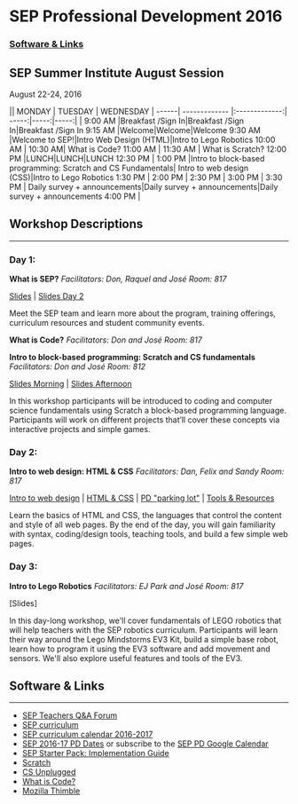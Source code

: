 # SEP Professional Development 2016

### [Software & Links](#links)

## SEP Summer Institute August Session
August 22-24, 2016

|| MONDAY  | TUESDAY        | WEDNESDAY 
| ------| ------------- |:-------------:| -----:|-----:|-----:|
| 9:00 AM |Breakfast /Sign In|Breakfast /Sign In|Breakfast /Sign In
9:15 AM |Welcome|Welcome|Welcome
9:30 AM |Welcome to SEP!|Intro Web Design (HTML)|Intro to Lego Robotics
10:00 AM |
10:30 AM| What is Code?
11:00 AM |
11:30 AM | What is Scratch?
12:00 PM |LUNCH|LUNCH|LUNCH
12:30 PM |
1:00 PM |Intro to block-based programming: Scratch and CS Fundamentals| Intro to web design (CSS)|Intro to Lego Robotics
1:30 PM |
2:00 PM |
2:30 PM |
3:00 PM |
3:30 PM | Daily survey + announcements|Daily survey + announcements|Daily survey + announcements
4:00 PM |

## Workshop Descriptions
***
### Day 1:
**What is SEP?**
*Facilitators: Don, Raquel and José*
*Room: 817*

[Slides](https://docs.google.com/a/strongschools.nyc/presentation/d/1mcmN3BMaJgkRp2EaCaIBqRTN7riXwXDoCyFbkRMGUrU/edit?usp=sharing) | [Slides Day 2](https://docs.google.com/a/strongschools.nyc/presentation/d/1UeAGPU5u6_AkBxSTaFO5Ja8tzg_CWQeQ6nxKYJLznRk/edit?usp=sharing)

Meet the SEP team and learn more about the program, training offerings, curriculum resources and student community events.

**What is Code?**
*Facilitators: Don and José*
*Room: 817*

**Intro to block-based programming: Scratch and CS fundamentals**
*Facilitators: Don and José*
*Room: 812*

[Slides Morning](https://drive.google.com/a/strongschools.nyc/folderview?id=0B3omYkYPfQ0ydVcwM1Vzc0RiSVU&usp=sharing) | [Slides Afternoon](https://docs.google.com/a/strongschools.nyc/presentation/d/1oSDqWrWGl-WtZC19RLhTzcUBPn94rGUZLjAaHG2fsHc/edit?usp=sharing)

In this workshop participants will be introduced to coding and computer science fundamentals using Scratch a block-based programming language. Participants will work on different projects that’ll cover these concepts via interactive projects and simple games.

### Day 2:

**Intro to web design: HTML & CSS**
*Facilitators: Dan, Felix and Sandy*
*Room: 817*

[Intro to web design](http://bsk.education/PD/IntroWebDesign/) | [HTML & CSS](http://bsk.education/PD/IntroWebDesign/Day1_HTML_CSS.html) | [PD "parking lot"](https://todaysmeet.com/SEP_Web_Design_PD) | [Tools & Resources](http://bsk.education/PD/IntroWebDesign/ToolsResources.html)

Learn the basics of HTML and CSS, the languages that control the content and style of all web pages. By the end of the day, you will gain familiarity with syntax, coding/design tools, teaching tools, and build a few simple web pages.

### Day 3:

**Intro to Lego Robotics**
*Facilitators: EJ Park and José*
*Room: 817*

[Slides]

In this day-long workshop, we'll cover fundamentals of LEGO robotics that will help teachers with the SEP robotics curriculum. Participants will learn their way around the Lego Mindstorms EV3 Kit, build a simple base robot, learn how to program it using the EV3 software and add movement and sensors.  We'll also explore useful features and tools of the EV3. 

## <a name="links">Software & Links</a>
***
*   [SEP Teachers Q&A Forum](http://tinyurl.com/septeachers)
*   [SEP curriculum](https://drive.google.com/open?id=0B8D2ft9M8qQCamQwZGpJMEU2TEk)
*   [SEP curriculum calendar 2016-2017](https://docs.google.com/a/strongschools.nyc/document/d/10a8UPH6-v-aoAXGVo1c68VapsTHkJXgzROd6vStX6ZU/edit?usp=sharing)
*   [SEP 2016-17 PD Dates](https://drive.google.com/open?id=1scIhCYFxiCcKbgI1CG4HbLP8kZ7sSzzJVxxi3erTzkc) or subscribe to the [SEP PD Google Calendar](https://calendar.google.com/calendar/embed?src=strongschools.nyc_p8ub77g79n2k4f4ufi238pjh6k%40group.calendar.google.com&ctz=America/New_York) 
*   [SEP Starter Pack: Implementation Guide](https://drive.google.com/a/strongschools.nyc/file/d/0B1tN9SuyE6fxOHJOZkxsYURPRHc/view)
*   [Scratch](https://scratch.mit.edu/)
*   [CS Unplugged](http://csunplugged.org/)
*   [What is Code?](https://www.bloomberg.com/graphics/2015-paul-ford-what-is-code/)
*   [Mozilla Thimble](https://thimble.mozilla.org/en-US/)

